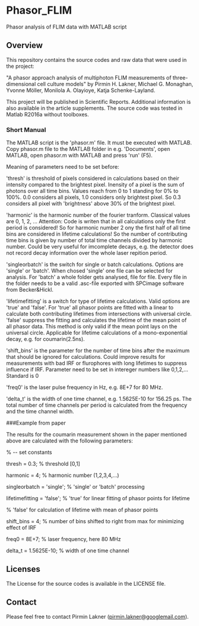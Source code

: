 # Phasor_FLIM
Phasor analysis of FLIM data with MATLAB script

## Overview

This repository contains the source codes and raw data that were used in the project:

"A phasor approach analysis of multiphoton FLIM measurements of three-dimensional cell culture models" by Pirmin H. Lakner, Michael G. Monaghan, Yvonne Möller, Monilola A. Olayioye, Katja Schenke-Layland.

This project will be published in Scientific Reports. Additional information is also available in the article supplements. The source code was tested in Matlab R2016a without toolboxes.

### Short Manual

The MATLAB script is the 'phasor.m' file. It must be executed with MATLAB. Copy phasor.m file to the MATLAB folder in e.g. 'Documents', open MATLAB, open phasor.m with MATLAB and press 'run' (F5). 

Meaning of parameters need to be set before:

'thresh' is threshold of pixels considered in calculations based on their intensity compared to the brightest pixel. Inensity of a pixel is the sum of photons over all time bins. Values reach from 0 to 1 standing for 0% to 100%. 0.0 considers all pixels, 1.0 considers only brightest pixel. So 0.3 considers all pixel with 'brightness' above 30% of the brightest pixel.

'harmonic' is the harmonic number of the fourier tranform. Classical values are 0, 1, 2, ... Attention: Code is writen that in all calculations only the first period is considered! So for harmonic number 2 ony the first half of all time bins are considered in lifetime calculations! So the number of contributing time bins is given by number of total time channels divided by harmonic number. Could be very useful for imcomplete decays, e.g. the detector does not record decay information over the whole laser repition period. 

'singleorbatch' is the switch for single or batch calculations. Options are 'single' or 'batch'. When chosed 'single' one file can be selected for analysis. For 'batch' a whole folder gets analysed, file for file. Every file in the folder needs to be a valid .asc-file exported with SPCimage software from Becker&Hickl.

'lifetimefitting' is a switch for type of lifetime calculations. Valid options are 'true' and 'false'. For 'true' all phasor points are fitted with a linear to calculate both contributing lifetimes from intersections with universal circle. 'false' suppress the fitting and calculates the lifetime of the mean point of all phasor data. This method is only valid if the mean point lays on the universal circle. Applicable for lifetime calculations of a mono-exponential decay, e.g. for coumarin(2.5ns). 

'shift_bins' is the parameter for the number of time bins after the maximum that should be ignored for calculations. Could improve results for measurements with bad IRF or flurophores with long lifetimes to suppress influence if IRF. Parameter need to be set in intereger numbers like 0,1,2,... Standard is 0

'freq0' is the laser pulse frequency in Hz, e.g. 8E+7 for 80 MHz.

'delta_t' is the width of one time channel, e.g. 1.5625E-10 for 156.25 ps. The total number of time channels per period is calculated from the frequency and the time channel width.

###Example from paper

The results for the coumarin measurement shown in the paper mentioned above are calculated with the following parameters:

% -- set constants

thresh = 0.3;               % threshold [0,1]

harmonic = 4;               % harmonic number (1,2,3,4,...)

singleorbatch = 'single';   % 'single' or 'batch' processing

lifetimefitting = 'false';   % 'true' for linear fitting of phasor points for lifetime

% 'false' for calculation of lifetime with mean of phasor points


shift_bins = 4;             % number of bins shifted to right from max for minimizing effect of IRF

freq0 = 8E+7;                   % laser frequency, here 80 MHz

delta_t = 1.5625E-10;           % width of one time channel

## Licenses

The License for the source codes is available in the LICENSE file. 

## Contact

Please feel free to contact Pirmin Lakner (pirmin.lakner@googlemail.com).
